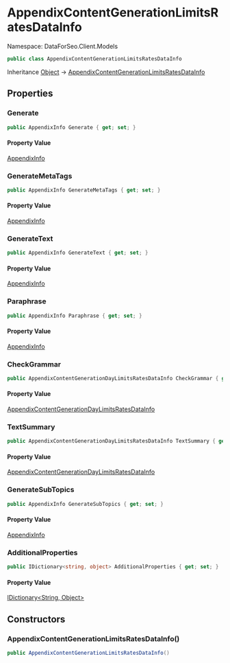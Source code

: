 # AppendixContentGenerationLimitsRatesDataInfo

Namespace: DataForSeo.Client.Models

```csharp
public class AppendixContentGenerationLimitsRatesDataInfo
```

Inheritance [Object](https://docs.microsoft.com/en-us/dotnet/api/system.object) → [AppendixContentGenerationLimitsRatesDataInfo](./dataforseo.client.models.appendixcontentgenerationlimitsratesdatainfo.md)

## Properties

### **Generate**

```csharp
public AppendixInfo Generate { get; set; }
```

#### Property Value

[AppendixInfo](./dataforseo.client.models.appendixinfo.md)<br>

### **GenerateMetaTags**

```csharp
public AppendixInfo GenerateMetaTags { get; set; }
```

#### Property Value

[AppendixInfo](./dataforseo.client.models.appendixinfo.md)<br>

### **GenerateText**

```csharp
public AppendixInfo GenerateText { get; set; }
```

#### Property Value

[AppendixInfo](./dataforseo.client.models.appendixinfo.md)<br>

### **Paraphrase**

```csharp
public AppendixInfo Paraphrase { get; set; }
```

#### Property Value

[AppendixInfo](./dataforseo.client.models.appendixinfo.md)<br>

### **CheckGrammar**

```csharp
public AppendixContentGenerationDayLimitsRatesDataInfo CheckGrammar { get; set; }
```

#### Property Value

[AppendixContentGenerationDayLimitsRatesDataInfo](./dataforseo.client.models.appendixcontentgenerationdaylimitsratesdatainfo.md)<br>

### **TextSummary**

```csharp
public AppendixContentGenerationDayLimitsRatesDataInfo TextSummary { get; set; }
```

#### Property Value

[AppendixContentGenerationDayLimitsRatesDataInfo](./dataforseo.client.models.appendixcontentgenerationdaylimitsratesdatainfo.md)<br>

### **GenerateSubTopics**

```csharp
public AppendixInfo GenerateSubTopics { get; set; }
```

#### Property Value

[AppendixInfo](./dataforseo.client.models.appendixinfo.md)<br>

### **AdditionalProperties**

```csharp
public IDictionary<string, object> AdditionalProperties { get; set; }
```

#### Property Value

[IDictionary&lt;String, Object&gt;](https://docs.microsoft.com/en-us/dotnet/api/system.collections.generic.idictionary-2)<br>

## Constructors

### **AppendixContentGenerationLimitsRatesDataInfo()**

```csharp
public AppendixContentGenerationLimitsRatesDataInfo()
```
